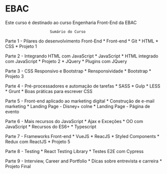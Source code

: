 # EBAC
Este curso é destinado ao curso Engenharia Front-End da EBAC

                        Sumário do Curso


Parte 1 - Pilares do desenvolvimento Front-End
    * Front-end
    * Git
    * HTML
    * CSS
    * Projeto 1

Parte 2 - Integrando HTML com JavaScript
    * JavaScript
    * HTML integrado com JavaScript
    * Projeto 2
    * JQuery
    * Plugins com JQuery

Parte 3 - CSS Responsivo e Bootstrap
    * Rensponsividade
    * Bootstrap
    * Projeto 3

Parte 4 - Pré-processadores e automação de tarefas
    * SASS
    * Gulp
    * LESS
    * Grunt
    * Boas práticas para escrever CSS

Parte 5 - Front-end aplicado ao marketing digital
    * Construção de e-mail marketing
    * Landing Page - Disney+ colne
    * Landing Page - Página de evento

Parte 6 - Mais recursos do JavaScript
    * Ajax e Exceções
    * OO com JavaScript
    * Recursos do ES6+
    * Typescript

Parte 7 - Frameworks Front-end
    * VueJS
    * ReacJS
    * Styled Components
    * Redux com ReactJS
    * Projeto 5

Parte 8 - Testing
    * React Testing Library
    * Testes E2E com Cypress

Parte 9 - Interview, Career and Portfolio
    * Dicas sobre entrevista e carreira
    * Projeto Final